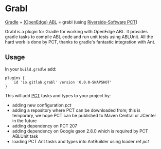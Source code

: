# Grabl #

[Gradle](https://gradle.org/) +
[(OpenEdge) ABL](https://www.progress.com/openedge) = grabl (using
[Riverside-Software PCT](https://github.com/Riverside-Software/pct))

Grabl is a plugin for Gradle for working with OpenEdge ABL.  It provides gradle
tasks to compile ABL code and run unit tests using ABLUnit.  All the hard work
is done by PCT, thanks to gradle's fantastic integration with Ant.

## Usage ##

In your `build.gradle` add:

    plugins {
        id 'io.gitlab.grabl' version '0.0.0-SNAPSHOT'
    }

This will add [PCT](https://github.com/Riverside-Software/pct) tasks and types
to your project by:

 - adding new configuration _pct_
 - adding a repository where PCT can be downloaded from; this is temporary, we
   hope PCT can be published to Maven Central or JCenter in the future
 - adding dependency on PCT 207
 - adding dependency on Google gson 2.8.0 which is required by PCT ABLUnit task
 - loading PCT Ant tasks and types into AntBuilder using loader ref _pct_
